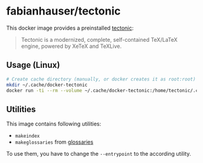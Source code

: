 # fabianhauser/tectonic

This docker image provides a preinstalled [tectonic](https://tectonic-typesetting.github.io/):

> Tectonic is a modernized, complete, self-contained TeX/LaTeX engine, powered by XeTeX and TeXLive.

## Usage (Linux)

```bash
# Create cache directory (manually, or docker creates it as root:root)
mkdir ~/.cache/docker-tectonic
docker run -ti --rm --volume ~/.cache/docker-tectonic:/home/tectonic/.cache:z --volume `pwd`:/tectonic:z fabianhauser/tectonic YourFile.tex
```

## Utilities

This image contains following utilities:

- `makeindex`
- `makeglossaries` from [glossaries](https://www.ctan.org/pkg/glossaries)

To use them, you have to change the `--entrypoint` to the according utility.
